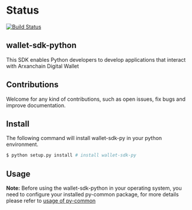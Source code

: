 # Status

[![Build Status](https://travis-ci.org/arxanchain/wallet-sdk-py.svg?branch=master)](https://travis-ci.org/arxanchain/wallet-sdk-py)

## wallet-sdk-python
This SDK enables Python developers to develop applications that interact with Arxanchain Digital Wallet

## Contributions

Welcome for any kind of contributions, such as open issues, fix bugs and improve documentation.

## Install

The following command will install wallet-sdk-py in your python environment.

```sh
$ python setup.py install # install wallet-sdk-py
```

## Usage

**Note:** Before using the wallet-sdk-python in your operating system, you need to configure your installed py-common package, for more details please refer to [usage of py-common](https://github.com/arxanchain/py-common#usage)
